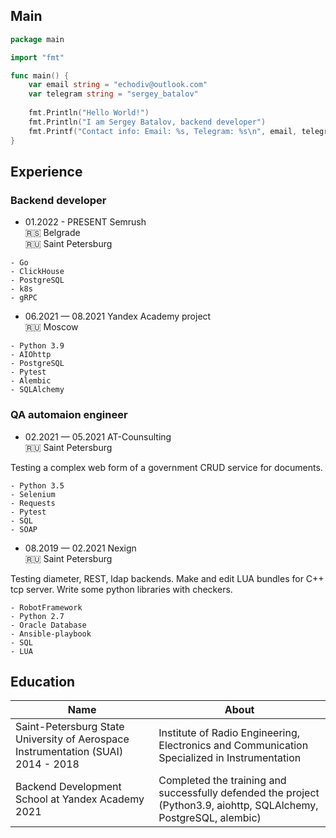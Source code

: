 ## Main
```go
package main

import "fmt"

func main() {
    var email string = "echodiv@outlook.com"
    var telegram string = "sergey_batalov"
    
    fmt.Println("Hello World!")
    fmt.Println("I am Sergey Batalov, backend developer")
    fmt.Printf("Contact info: Email: %s, Telegram: %s\n", email, telegram)   
}

```
## Experience
### Backend developer

- 01.2022 - PRESENT Semrush<br />
🇷🇸 Belgrade <br/>
🇷🇺 Saint Petersburg 

```
- Go
- ClickHouse
- PostgreSQL
- k8s
- gRPC
```

- 06.2021 — 08.2021 Yandex Academy project<br />
🇷🇺 Moscow

```
- Python 3.9
- AIOhttp
- PostgreSQL
- Pytest
- Alembic
- SQLAlchemy
```

### QA automaion engineer

- 02.2021 — 05.2021 AT-Counsulting<br />
🇷🇺 Saint Petersburg 

Testing a complex web form of a government CRUD service for documents.
```
- Python 3.5
- Selenium
- Requests
- Pytest
- SQL
- SOAP
```

- 08.2019 — 02.2021 Nexign<br />
🇷🇺 Saint Petersburg 

Testing diameter, REST, ldap backends. Make and edit LUA bundles for C++ tcp server. Write some python libraries with checkers.
```
- RobotFramework
- Python 2.7
- Oracle Database
- Ansible-playbook
- SQL
- LUA
```

## Education
Name | About
---- | -----
Saint-Petersburg State University of Aerospace Instrumentation (SUAI) 2014 - 2018 | Institute of Radio Engineering, Electronics and Communication Specialized in Instrumentation
Backend Development School at Yandex Academy 2021 | Completed the training and successfully defended the project (Python3.9, aiohttp, SQLAlchemy, PostgreSQL, alembic)
